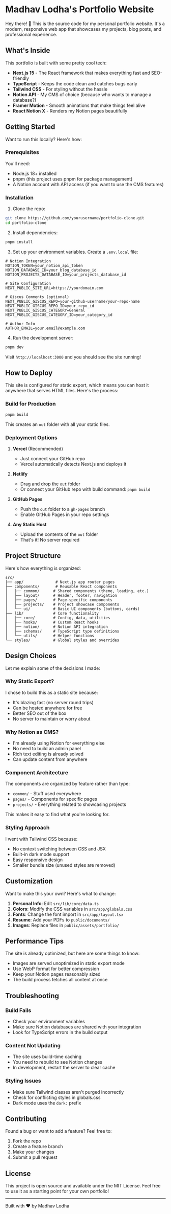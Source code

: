 # Madhav Lodha's Portfolio Website

Hey there! 👋 This is the source code for my personal portfolio website. It's a modern, responsive web app that showcases my projects, blog posts, and professional experience.

## What's Inside

This portfolio is built with some pretty cool tech:

- **Next.js 15** - The React framework that makes everything fast and SEO-friendly
- **TypeScript** - Keeps the code clean and catches bugs early
- **Tailwind CSS** - For styling without the hassle
- **Notion API** - My CMS of choice (because who wants to manage a database?)
- **Framer Motion** - Smooth animations that make things feel alive
- **React Notion X** - Renders my Notion pages beautifully

## Getting Started

Want to run this locally? Here's how:

### Prerequisites

You'll need:
- Node.js 18+ installed
- pnpm (this project uses pnpm for package management)
- A Notion account with API access (if you want to use the CMS features)

### Installation

1. Clone the repo:
```bash
git clone https://github.com/yourusername/portfolio-clone.git
cd portfolio-clone
```

2. Install dependencies:
```bash
pnpm install
```

3. Set up your environment variables. Create a `.env.local` file:
```
# Notion Integration
NOTION_TOKEN=your_notion_api_token
NOTION_DATABASE_ID=your_blog_database_id
NOTION_PROJECTS_DATABASE_ID=your_projects_database_id

# Site Configuration
NEXT_PUBLIC_SITE_URL=https://yourdomain.com

# Giscus Comments (optional)
NEXT_PUBLIC_GISCUS_REPO=your-github-username/your-repo-name
NEXT_PUBLIC_GISCUS_REPO_ID=your_repo_id
NEXT_PUBLIC_GISCUS_CATEGORY=General
NEXT_PUBLIC_GISCUS_CATEGORY_ID=your_category_id

# Author Info
AUTHOR_EMAIL=your.email@example.com
```

4. Run the development server:
```bash
pnpm dev
```

Visit `http://localhost:3000` and you should see the site running!

## How to Deploy

This site is configured for static export, which means you can host it anywhere that serves HTML files. Here's the process:

### Build for Production

```bash
pnpm build
```

This creates an `out` folder with all your static files.

### Deployment Options

1. **Vercel** (Recommended)
   - Just connect your GitHub repo
   - Vercel automatically detects Next.js and deploys it

2. **Netlify**
   - Drag and drop the `out` folder
   - Or connect your GitHub repo with build command: `pnpm build`

3. **GitHub Pages**
   - Push the `out` folder to a `gh-pages` branch
   - Enable GitHub Pages in your repo settings

4. **Any Static Host**
   - Upload the contents of the `out` folder
   - That's it! No server required

## Project Structure

Here's how everything is organized:

```
src/
├── app/              # Next.js app router pages
├── components/       # Reusable React components
│   ├── common/      # Shared components (theme, loading, etc.)
│   ├── layout/      # Header, footer, navigation
│   ├── pages/       # Page-specific components
│   ├── projects/    # Project showcase components
│   └── ui/          # Basic UI components (buttons, cards)
├── lib/             # Core functionality
│   ├── core/        # Config, data, utilities
│   ├── hooks/       # Custom React hooks
│   ├── notion/      # Notion API integration
│   ├── schemas/     # TypeScript type definitions
│   └── utils/       # Helper functions
└── styles/          # Global styles and overrides
```

## Design Choices

Let me explain some of the decisions I made:

### Why Static Export?

I chose to build this as a static site because:
- It's blazing fast (no server round trips)
- Can be hosted anywhere for free
- Better SEO out of the box
- No server to maintain or worry about

### Why Notion as CMS?

- I'm already using Notion for everything else
- No need to build an admin panel
- Rich text editing is already solved
- Can update content from anywhere

### Component Architecture

The components are organized by feature rather than type:
- `common/` - Stuff used everywhere
- `pages/` - Components for specific pages
- `projects/` - Everything related to showcasing projects

This makes it easy to find what you're looking for.

### Styling Approach

I went with Tailwind CSS because:
- No context switching between CSS and JSX
- Built-in dark mode support
- Easy responsive design
- Smaller bundle size (unused styles are removed)

## Customization

Want to make this your own? Here's what to change:

1. **Personal Info**: Edit `src/lib/core/data.ts`
2. **Colors**: Modify the CSS variables in `src/app/globals.css`
3. **Fonts**: Change the font import in `src/app/layout.tsx`
4. **Resume**: Add your PDFs to `public/documents/`
5. **Images**: Replace files in `public/assets/portfolio/`

## Performance Tips

The site is already optimized, but here are some things to know:

- Images are served unoptimized in static export mode
- Use WebP format for better compression
- Keep your Notion pages reasonably sized
- The build process fetches all content at once

## Troubleshooting

### Build Fails
- Check your environment variables
- Make sure Notion databases are shared with your integration
- Look for TypeScript errors in the build output

### Content Not Updating
- The site uses build-time caching
- You need to rebuild to see Notion changes
- In development, restart the server to clear cache

### Styling Issues
- Make sure Tailwind classes aren't purged incorrectly
- Check for conflicting styles in globals.css
- Dark mode uses the `dark:` prefix

## Contributing

Found a bug or want to add a feature? Feel free to:
1. Fork the repo
2. Create a feature branch
3. Make your changes
4. Submit a pull request

## License

This project is open source and available under the MIT License. Feel free to use it as a starting point for your own portfolio!

---

Built with ❤️ by Madhav Lodha
